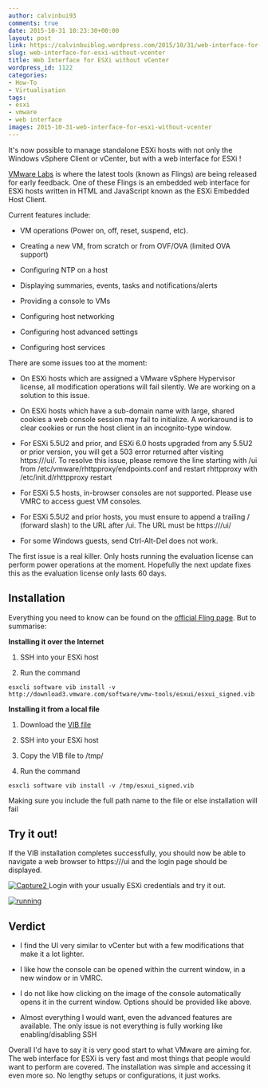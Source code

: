 ```yaml
---
author: calvinbui93
comments: true
date: 2015-10-31 10:23:30+00:00
layout: post
link: https://calvinbuiblog.wordpress.com/2015/10/31/web-interface-for-esxi-without-vcenter/
slug: web-interface-for-esxi-without-vcenter
title: Web Interface for ESXi without vCenter
wordpress_id: 1122
categories:
- How-To
- Virtualisation
tags:
- esxi
- vmware
- web interface
images: 2015-10-31-web-interface-for-esxi-without-vcenter
---
```


It's now possible to manage standalone ESXi hosts with not only the Windows vSphere Client or vCenter, but with a web interface for ESXi !

<!-- more -->

[VMware Labs](https://labs.vmware.com/) is where the latest tools (known as Flings) are being released for early feedback. One of these Flings is an embedded web interface for ESXi hosts written in HTML and JavaScript known as the ESXi Embedded Host Client.

Current features include:



 	
  * VM operations (Power on, off, reset, suspend, etc).

 	
  * Creating a new VM, from scratch or from OVF/OVA (limited OVA support)

 	
  * Configuring NTP on a host

 	
  * Displaying summaries, events, tasks and notifications/alerts

 	
  * Providing a console to VMs

 	
  * Configuring host networking

 	
  * Configuring host advanced settings

 	
  * Configuring host services


There are some issues too at the moment:

 	
  * On ESXi hosts which are assigned a VMware vSphere Hypervisor license, all modification operations will fail silently. We are working on a solution to this issue.

 	
  * On ESXi hosts which have a sub-domain name with large, shared cookies a web console session may fail to initialize. A workaround is to clear cookies or run the host client in an incognito-type window.

 	
  * For ESXi 5.5U2 and prior, and ESXi 6.0 hosts upgraded from any 5.5U2 or prior version, you will get a 503 error returned after visiting https://<esxhost>/ui/. To resolve this issue, please remove the line starting with /ui from /etc/vmware/rhttpproxy/endpoints.conf and restart rhttpproxy with /etc/init.d/rhttpproxy restart

 	
  * For ESXi 5.5 hosts, in-browser consoles are not supported. Please use VMRC to access guest VM consoles.

 	
  * For ESXi 5.5U2 and prior hosts, you must ensure to append a trailing / (forward slash) to the URL after /ui. The URL must be https://<esxhost>/ui/

 	
  * For some Windows guests, send Ctrl-Alt-Del does not work.


The first issue is a real killer. Only hosts running the evaluation license can perform power operations at the moment. Hopefully the next update fixes this as the evaluation license only lasts 60 days.


## Installation


Everything you need to know can be found on the [official Fling page](https://labs.vmware.com/flings/esxi-embedded-host-client). But to summarise:

**Installing it over the Internet**



 	
  1. SSH into your ESXi host

 	
  2. Run the command

    
    esxcli software vib install -v http://download3.vmware.com/software/vmw-tools/esxui/esxui_signed.vib





**Installing it from a local file**



 	
  1. Download the [VIB file](http://download3.vmware.com/software/vmw-tools/esxui/esxui_signed.vib)

 	
  2. SSH into your ESXi host

 	
  3. Copy the VIB file to /tmp/

 	
  4. Run the command

    
    esxcli software vib install -v /tmp/esxui_signed.vib


Making sure you include the full path name to the file or else installation will fail




## Try it out!


If the VIB installation completes successfully, you should now be able to navigate a web browser to https://<esxip>/ui and the login page should be displayed.

[![Capture2](https://calvin.me/mymedia/uploads/2015/10/Capture2-300x291.png)](https://calvin.me/mymedia/uploads/2015/10/Capture2.png)[
](https://calvin.me/mymedia/uploads/2015/10/Capture2.png)Login with your usually ESXi credentials and try it out.

[![running](https://calvin.me/mymedia/uploads/2015/10/running-300x291.png)](http://calvinbuiblog.files.wordpress.com/2015/10/running.png)


## Verdict





 	
  * I find the UI very similar to vCenter but with a few modifications that make it a lot lighter.

 	
  * I like how the console can be opened within the current window, in a new window or in VMRC.

 	
  * I do not like how clicking on the image of the console automatically opens it in the current window. Options should be provided like above.

 	
  * Almost everything I would want, even the advanced features are available. The only issue is not everything is fully working like enabling/disabling SSH


Overall I'd have to say it is very good start to what VMware are aiming for. The web interface for ESXi is very fast and most things that people would want to perform are covered. The installation was simple and accessing it even more so. No lengthy setups or configurations, it just works.
